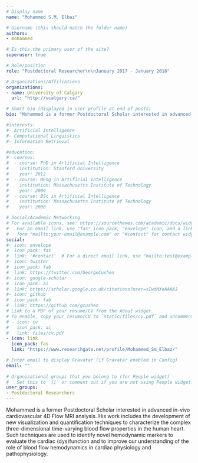 ```yaml
---
# Display name
name: "Mohammed S.M. Elbaz"

# Username (this should match the folder name)
authors:
- mohammed

# Is this the primary user of the site?
superuser: true

# Role/position
role: "Postdoctoral Researcher\n\nJanuary 2017 - January 2018"

# Organizations/Affiliations
organizations:
- name: University of Calgary
  url: "http://ucalgary.ca/"

# Short bio (displayed in user profile at end of posts)
bio: "Mohammed is a former Postdoctoral Scholar interested in advanced in-vivo cardiovascular 4D Flow MRI analysis. His work includes the development of new visualization and quantification techniques to characterize the complex three-dimensional time-varying blood flow properties in the human heart. Such techniques are used to identify novel hemodynamic markers to evaluate the cardiac (dys)function and to improve our understanding of the role of blood flow hemodynamics in cardiac physiology and pathophysiology."

#interests:
#- Artificial Intelligence
#- Computational Linguistics
#- Information Retrieval

#education:
#  courses:
#  - course: PhD in Artificial Intelligence
#    institution: Stanford University
#    year: 2012
#  - course: MEng in Artificial Intelligence
#    institution: Massachusetts Institute of Technology
#    year: 2009
#  - course: BSc in Artificial Intelligence
#    institution: Massachusetts Institute of Technology
#    year: 2008

# Social/Academic Networking
# For available icons, see: https://sourcethemes.com/academic/docs/widgets/#icons
#   For an email link, use "fas" icon pack, "envelope" icon, and a link in the
#   form "mailto:your-email@example.com" or "#contact" for contact widget.
social:
#- icon: envelope
#  icon_pack: fas
#  link: '#contact'  # For a direct email link, use "mailto:test@example.org".
#- icon: twitter
#  icon_pack: fab
#  link: https://twitter.com/GeorgeCushen
#- icon: google-scholar
#  icon_pack: ai
#  link: https://scholar.google.co.uk/citations?user=sIwtMXoAAAAJ
#- icon: github
#  icon_pack: fab
#  link: https://github.com/gcushen
# Link to a PDF of your resume/CV from the About widget.
# To enable, copy your resume/CV to `static/files/cv.pdf` and uncomment the lines below.  
# - icon: cv
#   icon_pack: ai
#   link: files/cv.pdf
- icon: link
  icon_pack: fas
  link: "https://www.researchgate.net/profile/Mohammed_Sm_Elbaz/"

# Enter email to display Gravatar (if Gravatar enabled in Config)
email: ""
  
# Organizational groups that you belong to (for People widget)
#   Set this to `[]` or comment out if you are not using People widget.  
user_groups:
- Postdoctoral Researchers
---
```


Mohammed is a former Postdoctoral Scholar interested in advanced in-vivo cardiovascular 4D Flow MRI analysis. His work includes the development of new visualization and quantification techniques to characterize the complex three-dimensional time-varying blood flow properties in the human heart. Such techniques are used to identify novel hemodynamic markers to evaluate the cardiac (dys)function and to improve our understanding of the role of blood flow hemodynamics in cardiac physiology and pathophysiology.


